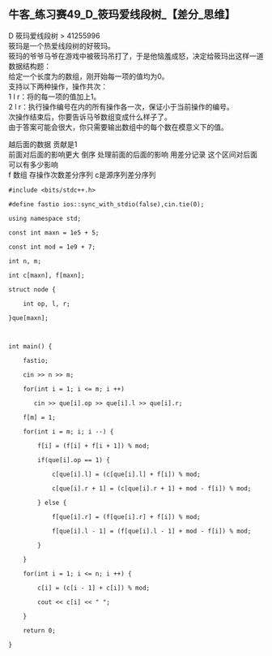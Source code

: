 ## 牛客_练习赛49_D_筱玛爱线段树_【差分_思维】

D 筱玛爱线段树 > 41255996  
筱玛是一个热爱线段树的好筱玛。  
筱玛的爷爷马爷在游戏中被筱玛吊打了，于是他恼羞成怒，决定给筱玛出这样一道数据结构题：  
给定一个长度为的数组，刚开始每一项的值均为0。  
支持以下两种操作，操作共次：  
1 l r：将的每一项的值加上1。  
2 l r：执行操作编号在内的所有操作各一次，保证小于当前操作的编号。  
次操作结束后，你要告诉马爷数组变成什么样子了。  
由于答案可能会很大，你只需要输出数组中的每个数在模意义下的值。

越后面的数据 贡献是1  
前面对后面的影响更大 倒序 处理前面的后面的影响 用差分记录 这个区间对后面可以有多少影响  
f 数组 存操作次数差分序列 c是源序列差分序列

    
    
    #include <bits/stdc++.h>
    #define fastio ios::sync_with_stdio(false),cin.tie(0);
    using namespace std;
    const int maxn = 1e5 + 5;
    const int mod = 1e9 + 7;
    int n, m;
    int c[maxn], f[maxn];
    struct node {
        int op, l, r;
    }que[maxn];
     
    int main() {
        fastio;
        cin >> n >> m;
        for(int i = 1; i <= m; i ++)
           cin >> que[i].op >> que[i].l >> que[i].r;
        f[m] = 1;
        for(int i = m; i; i --) {
            f[i] = (f[i] + f[i + 1]) % mod;
            if(que[i].op == 1) {
                c[que[i].l] = (c[que[i].l] + f[i]) % mod;
                c[que[i].r + 1] = (c[que[i].r + 1] + mod - f[i]) % mod;
            } else {
                f[que[i].r] = (f[que[i].r] + f[i]) % mod;
                f[que[i].l - 1] = (f[que[i].l - 1] + mod - f[i]) % mod;
            }
        }
        for(int i = 1; i <= n; i ++) {
            c[i] = (c[i - 1] + c[i]) % mod;
            cout << c[i] << " ";
        }
        return 0;
    }
    

